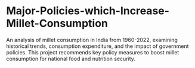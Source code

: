 # Major-Policies-which-Increase-Millet-Consumption
An analysis of millet consumption in India from 1960-2022, examining historical trends, consumption expenditure, and the impact of government policies. This project recommends key policy measures to boost millet consumption for national food and nutrition security.
